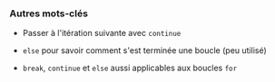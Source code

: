 ### Autres mots-clés

* Passer à l'itération suivante avec `continue`
* `else` pour savoir comment s'est terminée une boucle (peu utilisé)

* `break`, `continue` et `else` aussi applicables aux boucles `for`